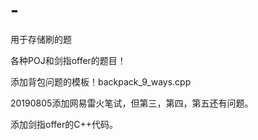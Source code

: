 # -
用于存储刷的题


各种POJ和剑指offer的题目！


添加背包问题的模板！backpack_9_ways.cpp

20190805添加网易雷火笔试，但第三，第四，第五还有问题。

添加剑指offer的C++代码。
